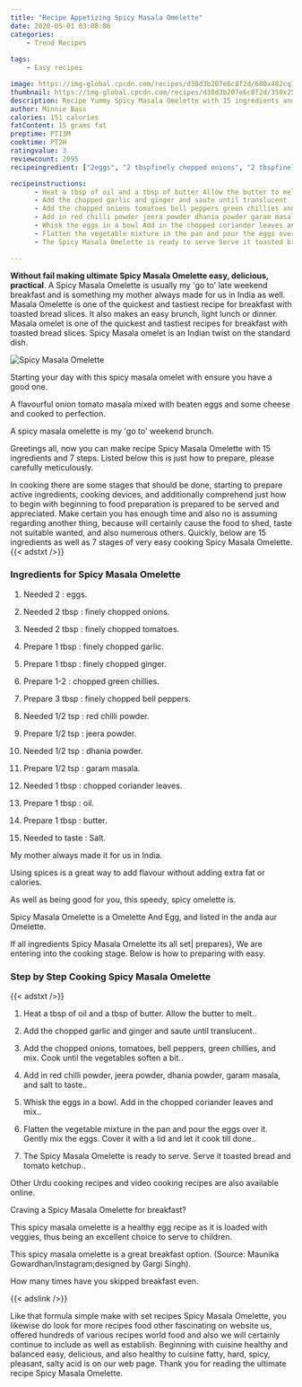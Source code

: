 ```yaml
---
title: "Recipe Appetizing Spicy Masala Omelette"
date: 2020-05-01 03:08:06
categories:
    - Trend Recipes
    
tags:
    - Easy recipes

image: https://img-global.cpcdn.com/recipes/d38d3b207e6c8f2d/680x482cq70/spicy-masala-omelette-recipe-main-photo.jpg
thumbnail: https://img-global.cpcdn.com/recipes/d38d3b207e6c8f2d/350x250cq70/spicy-masala-omelette-recipe-main-photo.jpg
description: Recipe Yummy Spicy Masala Omelette with 15 ingredients and 7 stages of easy cooking.
author: Minnie Bass
calories: 151 calories
fatContent: 15 grams fat
preptime: PT13M
cooktime: PT2H
ratingvalue: 3
reviewcount: 2095
recipeingredient: ["2eggs", "2 tbspfinely chopped onions", "2 tbspfinely chopped tomatoes", "1 tbspfinely chopped garlic", "1 tbspfinely chopped ginger", "1-2chopped green chillies", "3 tbspfinely chopped bell peppers", "1/2 tspred chilli powder", "1/2 tspjeera powder", "1/2 tspdhania powder", "1/2 tspgaram masala", "1 tbspchopped coriander leaves", "1 tbspoil", "1 tbspbutter", "to tasteSalt"]

recipeinstructions: 
      - Heat a tbsp of oil and a tbsp of butter Allow the butter to melt 
      - Add the chopped garlic and ginger and saute until translucent 
      - Add the chopped onions tomatoes bell peppers green chillies and mix Cook until the vegetables soften a bit 
      - Add in red chilli powder jeera powder dhania powder garam masala and salt to taste 
      - Whisk the eggs in a bowl Add in the chopped coriander leaves and mix 
      - Flatten the vegetable mixture in the pan and pour the eggs over it Gently mix the eggs Cover it with a lid and let it cook till done 
      - The Spicy Masala Omelette is ready to serve Serve it toasted bread and tomato ketchup

---
```




**Without fail making ultimate Spicy Masala Omelette easy, delicious, practical**. A Spicy Masala Omelette is usually my &#39;go to&#39; late weekend breakfast and is something my mother always made for us in India as well. Masala Omelette is one of the quickest and tastiest recipe for breakfast with toasted bread slices. It also makes an easy brunch, light lunch or dinner. Masala omelet is one of the quickest and tastiest recipes for breakfast with toasted bread slices. Spicy Masala omelet is an Indian twist on the standard dish.


![Spicy Masala Omelette](https://img-global.cpcdn.com/recipes/d38d3b207e6c8f2d/680x482cq70/spicy-masala-omelette-recipe-main-photo.jpg "Spicy Masala Omelette")



Starting your day with this spicy masala omelet with ensure you have a good one.

A flavourful onion tomato masala mixed with beaten eggs and some cheese and cooked to perfection.

A spicy masala omelette is my &#39;go to&#39; weekend brunch.


Greetings all, now you can make recipe Spicy Masala Omelette with 15 ingredients and 7 steps. Listed below this is just how to prepare, please carefully meticulously.

In cooking there are some stages that should be done, starting to prepare active ingredients, cooking devices, and additionally comprehend just how to begin with beginning to food preparation is prepared to be served and appreciated. Make certain you has enough time and also no is assuming regarding another thing, because will certainly cause the food to shed, taste not suitable wanted, and also numerous others. Quickly, below are 15 ingredients as well as 7 stages of very easy cooking Spicy Masala Omelette.
{{< adstxt />}}

### Ingredients for Spicy Masala Omelette


1. Needed 2 : eggs.

1. Needed 2 tbsp : finely chopped onions.

1. Needed 2 tbsp : finely chopped tomatoes.

1. Prepare 1 tbsp : finely chopped garlic.

1. Prepare 1 tbsp : finely chopped ginger.

1. Prepare 1-2 : chopped green chillies.

1. Prepare 3 tbsp : finely chopped bell peppers.

1. Needed 1/2 tsp : red chilli powder.

1. Prepare 1/2 tsp : jeera powder.

1. Needed 1/2 tsp : dhania powder.

1. Prepare 1/2 tsp : garam masala.

1. Needed 1 tbsp : chopped coriander leaves.

1. Prepare 1 tbsp : oil.

1. Prepare 1 tbsp : butter.

1. Needed to taste : Salt.


My mother always made it for us in India.

Using spices is a great way to add flavour without adding extra fat or calories.

As well as being good for you, this speedy, spicy omelette is.

Spicy Masala Omelette is a Omelette And Egg, and listed in the anda aur Omelette.


If all ingredients Spicy Masala Omelette its all set| prepares}, We are entering into the cooking stage. Below is how to preparing with easy.

### Step by Step Cooking Spicy Masala Omelette

{{< adstxt />}}


1. Heat a tbsp of oil and a tbsp of butter. Allow the butter to melt..



1. Add the chopped garlic and ginger and saute until translucent..



1. Add the chopped onions, tomatoes, bell peppers, green chillies, and mix. Cook until the vegetables soften a bit..



1. Add in red chilli powder, jeera powder, dhania powder, garam masala, and salt to taste..



1. Whisk the eggs in a bowl. Add in the chopped coriander leaves and mix..



1. Flatten the vegetable mixture in the pan and pour the eggs over it. Gently mix the eggs. Cover it with a lid and let it cook till done..



1. The Spicy Masala Omelette is ready to serve. Serve it toasted bread and tomato ketchup..




Other Urdu cooking recipes and video cooking recipes are also available online.

Craving a Spicy Masala Omelette for breakfast?

This spicy masala omelette is a healthy egg recipe as it is loaded with veggies, thus being an excellent choice to serve to children.

This spicy masala omelette is a great breakfast option. (Source: Maunika Gowardhan/Instagram;designed by Gargi Singh).

How many times have you skipped breakfast even.


{{< adslink />}}

Like that formula simple make with set recipes Spicy Masala Omelette, you likewise do look for more recipes food other fascinating on website us, offered hundreds of various recipes world food and also we will certainly continue to include as well as establish. Beginning with cuisine healthy and balanced easy, delicious, and also healthy to cuisine fatty, hard, spicy, pleasant, salty acid is on our web page. Thank you for reading the ultimate recipe Spicy Masala Omelette.
